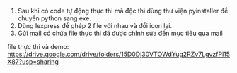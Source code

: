 1. Sau khi có code tự động thực thi mã độc thì dùng thư viện  pyinstaller để chuyển python sang exe. 
2. Dùng Iexpress để ghép 2 file với nhau và đổi icon lại. 
3. Gửi mail có chứa file thực thi đã được chỉnh sửa đến mục tiêu qua mail


file thực thi và demo: https://drive.google.com/drive/folders/15D0Dj30VTOWdYug2RZv7LgvzfPl15X87?usp=sharing
